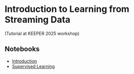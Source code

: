 # Introduction to Learning from Streaming Data 

(Tutorial at KEEPER 2025 workshop)

## Notebooks
- [Introduction](https://colab.research.google.com/drive/1DzBwvYioFGOKcHgbNH_lJGex6-tYpzVh)
- [Supervised Learning](https://colab.research.google.com/drive/1RecOo8vpE_S_tli9-feA7ko9Ppwt5mNd)
